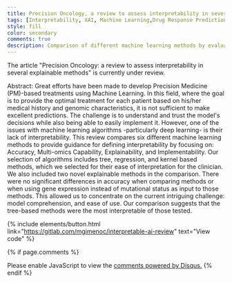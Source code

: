 ```yaml
---
title: Precision Oncology, a review to assess interpretability in several explainable methods
tags: [Interpretability, XAI, Machine Learning,Drug Response Prediction]
style: fill
color: secondary
comments: true
description: Comparison of different machine learning methods by evaluating interpretability of these methods.
---
```


The article "Precision Oncology: a review to assess interpretability in several explainable methods" is currently under review.

Abstract: Great efforts have been made to develop Precision Medicine (PM)-based treatments using Machine Learning. In this field, where the goal is to provide the optimal treatment for each patient based on his/her medical history and genomic characteristics, it is not sufficient to make excellent predictions. The challenge is to understand and trust the model's decisions while also being able to easily implement it. However, one of the issues with machine learning algorithms -particularly deep learning- is their lack of interpretability. This review compares six different machine learning methods to provide guidance for defining interpretability by focusing on: Accuracy, Multi-omics Capability, Explainability, and Implementability. Our selection of algorithms includes tree, regression, and kernel based methods, which we selected for their ease of interpretation for the clinician. We also included two novel explainable methods in the comparison. There were no significant differences in accuracy when comparing methods or when using gene expression instead of mutational status as input to those methods. This allowed us to concentrate on the current intriguing challenge: model comprehension, and ease of use. Our comparison suggests that the tree-based methods were the most interpretable of those tested.


{% include elements/button.html link="https://gitlab.com/mgimenoc/interpretable-ai-review" text="View code" %}

{% if page.comments %}
<div id="disqus_thread"></div>
<script>
    /**
    *  RECOMMENDED CONFIGURATION VARIABLES: EDIT AND UNCOMMENT THE SECTION BELOW TO INSERT DYNAMIC VALUES FROM YOUR PLATFORM OR CMS.
    *  LEARN WHY DEFINING THESE VARIABLES IS IMPORTANT: https://disqus.com/admin/universalcode/#configuration-variables    */
    /*
    var disqus_config = function () {
    this.page.url = PAGE_URL;  // Replace PAGE_URL with your page's canonical URL variable
    this.page.identifier = PAGE_IDENTIFIER; // Replace PAGE_IDENTIFIER with your page's unique identifier variable
    };
    */
    (function() { // DON'T EDIT BELOW THIS LINE
    var d = document, s = d.createElement('script');
    s.src = 'https://katynasada-github-io.disqus.com/embed.js';
    s.setAttribute('data-timestamp', +new Date());
    (d.head || d.body).appendChild(s);
    })();
</script>
<noscript>Please enable JavaScript to view the <a href="https://disqus.com/?ref_noscript">comments powered by Disqus.</a></noscript>
{% endif %}
